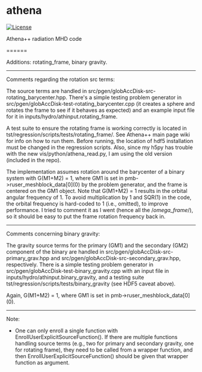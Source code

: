 athena
======
[![License](https://img.shields.io/badge/License-BSD%203--Clause-blue.svg)](https://opensource.org/licenses/BSD-3-Clause)

Athena++ radiation MHD code

======

Additions: rotating_frame, binary gravity.

------

Comments regarding the rotation src terms:

The source terms are handled in src/pgen/globAccDisk-src-rotating_barycenter.hpp. There's a simple testing problem generator in src/pgen/globAccDisk-test-rotating_barycenter.cpp (it creates a sphere and rotates the frame to see if it behaves as expected) and an example input file for it in inputs/hydro/athinput.rotating_frame.

A test suite to ensure the rotating frame is working correctly is located in tst/regression/scripts/tests/rotating_frame/. See Athena++ main page wiki for info on how to run them. Before running, the location of hdf5 installation must be changed in the regression scripts. Also, since my h5py has trouble with the new vis/python/athena_read.py, I am using the old version (included in the repo).

The implementation assumes rotation around the barycenter of a binary system with G(M1+M2) = 1, where GM1 is set in pmb->ruser_meshblock_data[0]\(0\) by the problem generator, and the frame is centered on the GM1 object. Note that G(M1+M2) = 1 results in the orbital angular frequency of 1. To avoid multiplication by 1 and SQR(1) in the code, the orbital frequency is hard-coded to 1 (i.e., omitted), to improve performance. I tried to comment it as I went (hence all the /*omega_frame*/), so it should be easy to put the frame rotation frequency back in.

------

Comments concerning binary gravity:

The gravity source terms for the primary (GM1) and the secondary (GM2) component of the binary are handled in src/pgen/globAccDisk-src-primary_grav.hpp and src/pgen/globAccDisk-src-secondary_grav.hpp, respectively. There is a simple testing problem generator in src/pgen/globAccDisk-test-binary_gravity.cpp with an input file in inputs/hydro/athinput.binary_gravity, and a testing suite tst/regression/scripts/tests/binary_gravity (see HDF5 caveat above).

Again, G(M1+M2) = 1, where GM1 is set in pmb->ruser_meshblock_data[0]\(0\).

------

Note:

 - One can only enroll a single function with EnrollUserExplicitSourceFunction(). If there are multiple functions handling source terms (e.g., two for primary and secondary gravity, one for rotating frame), they need to be called from a wrapper function, and then EnrollUserExplicitSourceFunction() should be given that wrapper function as argument.
